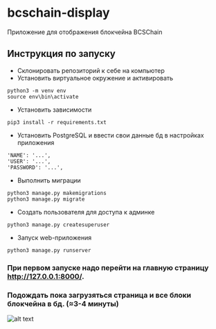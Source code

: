 # bcschain-display
Приложение для отображения блокчейна BCSChain


## Инструкция по запуску
  - Склонировать репозиторий к себе на компьютер
  - Установить виртуальное окружение и активировать
```shell
python3 -m venv env
source env\bin\activate
```
  - Установить зависимости
```shell
pip3 install -r requirements.txt
```
  - Установить PostgreSQL и ввести свои данные бд в настройках приложения
```shell
'NAME': '...',
'USER': '...',
'PASSWORD': '...',
```
  - Выполнить миграции
```shell
python3 manage.py makemigrations
python3 manage.py migrate
```
  - Создать пользователя для доступа к админке
```shell
python3 manage.py createsuperuser
```
  - Запуск web-приложения
```
python3 manage.py runserver
```

### При первом запуске надо перейти на главную страницу http://127.0.0.1:8000/.  
### Подождать пока загрузяться страница и все блоки блокчейна в бд. (≈3-4 минуты)
![alt text](https://i.ibb.co/chtFwS0/m9-Gycablq3-Y.jpg)
